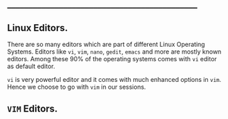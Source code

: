 ## ____________________________________________

## Linux Editors.

There are so many editors which are part of different Linux Operating Systems. Editors like `vi`, `vim`, `nano`, `gedit`, `emacs` and more are mostly known editors. Among these 90% of the operating systems comes with `vi` editor as default editor.

`vi` is very powerful editor and it comes with much enhanced options in `vim`. Hence we choose to go with `vim` in our sessions.

## `VIM` Editors.